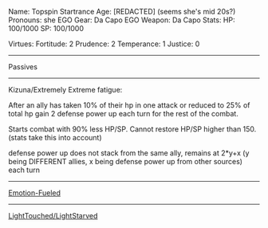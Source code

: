 Name: Topspin Startrance
Age: [REDACTED] (seems she's mid 20s?)
Pronouns: she
EGO Gear: Da Capo
EGO Weapon: Da Capo
Stats: 
HP: 100/1000
SP: 100/1000

Virtues: 
Fortitude: 2
Prudence: 2
Temperance: 1
Justice: 0

---

Passives

---

Kizuna/Extremely Extreme fatigue: 

After an ally has taken 10% of their hp in one attack or reduced to 25% of total hp gain 2 defense power up each turn for the rest of the combat. 

Starts combat with 90% less HP/SP. Cannot restore HP/SP higher than 150. (stats take this into account)

defense power up does not stack from the same ally, remains at 2*y+x (y being DIFFERENT allies, x being defense power up from other sources) each turn

---

[Emotion-Fueled](https://github.com/Logirby/Jino-The-Tower-Sheets/blob/main/Emotion-Fueled.md)

---

[LightTouched/LightStarved](https://github.com/Logirby/Jino-The-Tower-Sheets/blob/main/LightTouched-LightStarved.md)
